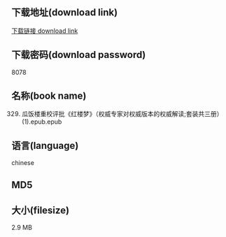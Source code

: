 ## 下载地址(download link)
[下载链接 download link](https://voluble-croquembouche-d321dc.netlify.app/?s=0329.+%E7%93%9C%E9%A5%AD%E6%A5%BC%E9%87%8D%E6%A0%A1%E8%AF%84%E6%89%B9%E3%80%8A%E7%BA%A2%E6%A5%BC%E6%A2%A6%E3%80%8B%EF%BC%88%E6%9D%83%E5%A8%81%E4%B8%93%E5%AE%B6%E5%AF%B9%E6%9D%83%E5%A8%81%E7%89%88%E6%9C%AC%E7%9A%84%E6%9D%83%E5%A8%81%E8%A7%A3%E8%AF%BB%3B%E5%A5%97%E8%A3%85%E5%85%B1%E4%B8%89%E5%86%8C%EF%BC%89%281%29.epub)

## 下载密码(download password)
8078

## 名称(book name)
0329. 瓜饭楼重校评批《红楼梦》（权威专家对权威版本的权威解读;套装共三册）(1).epub.epub

## 语言(language)
chinese

## MD5


## 大小(filesize)
2.9 MB
